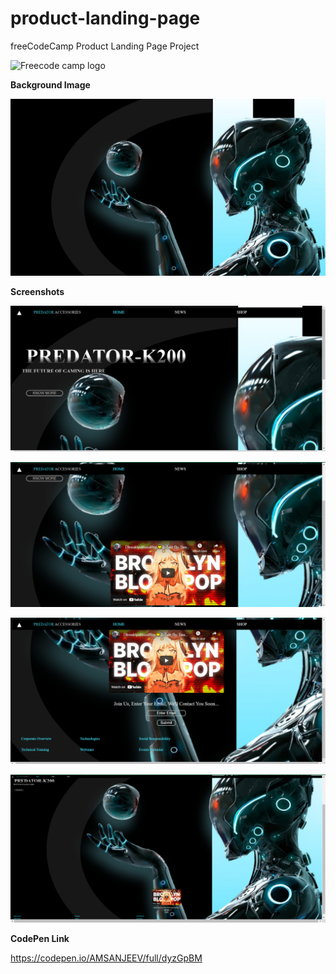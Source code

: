 # product-landing-page
freeCodeCamp Product Landing Page Project


![Freecode camp logo](https://th.bing.com/th/id/OIP.OMSYkGVpuBfU0b07hQ10rwHaCe?pid=ImgDet&rs=1)



**Background Image**




![bg-img](https://github.com/AMSANJEEV28/product-landing-page/blob/main/bg.jpg)




**Screenshots**



![ss1](https://github.com/AMSANJEEV28/product-landing-page/blob/main/ss1.png)



![ss2](https://github.com/AMSANJEEV28/product-landing-page/blob/main/ss2.png)


![ss3](https://github.com/AMSANJEEV28/product-landing-page/blob/main/ss3.png)

![ss4](https://github.com/AMSANJEEV28/product-landing-page/blob/main/ss4.png)


**CodePen Link**

https://codepen.io/AMSANJEEV/full/dyzGpBM
